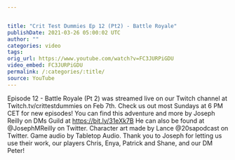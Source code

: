```yaml
---


title: "Crit Test Dummies Ep 12 (Pt2) - Battle Royale"
publishDate: 2021-03-26 05:00:02 UTC
author: ""
categories: video
tags: 
orig_url: https://www.youtube.com/watch?v=FC3JURPiGDU
video_embed: FC3JURPiGDU
permalink: /:categories/:title/
source: YouTube
---
```

Episode 12 - Battle Royale (Pt 2) was streamed live on our Twitch channel at Twitch.tv/crittestdummies on Feb 7th. Check us out most Sundays at 6 PM CET for new episodes! You can find this adventure and more by Joseph Reilly on DMs Guild at https://bit.ly/31eXk7B He can also be found at @JosephMReilly on Twitter. Character art made by Lance @20sapodcast on Twitter. Game audio by Tabletop Audio. Thank you to Joseph for letting us use their work, our players Chris, Enya, Patrick and Shane, and our DM Peter!